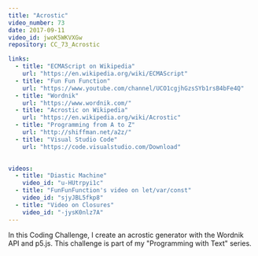 ```yaml
---
title: "Acrostic"
video_number: 73
date: 2017-09-11
video_id: jwoK5WKVXGw
repository: CC_73_Acrostic

links:
  - title: "ECMAScript on Wikipedia"  
    url: "https://en.wikipedia.org/wiki/ECMAScript"
  - title: "Fun Fun Function"  
    url: "https://www.youtube.com/channel/UCO1cgjhGzsSYb1rsB4bFe4Q"
  - title: "Wordnik"  
    url: "https://www.wordnik.com/"
  - title: "Acrostic on Wikipedia"  
    url: "https://en.wikipedia.org/wiki/Acrostic"
  - title: "Programming from A to Z"  
    url: "http://shiffman.net/a2z/"
  - title: "Visual Studio Code"  
    url: "https://code.visualstudio.com/Download"
  

videos:
  - title: "Diastic Machine"
    video_id: "u-HUtrpyi1c"
  - title: "FunFunFunction's video on let/var/const"
    video_id: "sjyJBL5fkp8"
  - title: "Video on Closures"
    video_id: "-jysK0nlz7A"
---
```


In this Coding Challenge, I create an acrostic generator with the Wordnik API and p5.js. This challenge is part of my "Programming with Text" series.
